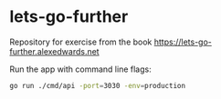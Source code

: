 # lets-go-further
Repository for exercise from the book https://lets-go-further.alexedwards.net

Run the app with command line flags:

```bash
go run ./cmd/api -port=3030 -env=production
```